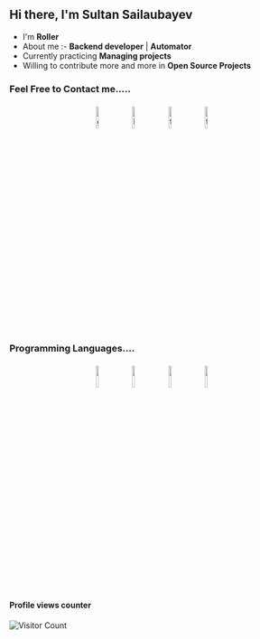 ## Hi there, I'm Sultan Sailaubayev



- I'm  **Roller** 
- About me :- **Backend developer** | **Automator**
- Currently practicing **Managing projects**
- Willing to contribute more and more in **Open Source Projects**


### Feel Free to Contact me.....

<p align="center">
	<a href="https://github.com/desali"><img alt="github" width="10%" style="padding:5px" src="https://img.icons8.com/clouds/100/000000/github.png"/></a>
	<a href="https://www.linkedin.com/in/sultansailaubayev/"><img alt="linkedin" width="10%" style="padding:5px" src="https://img.icons8.com/clouds/100/000000/linkedin.png"/></a>
	<a href="https://www.facebook.com/sultan.sailaubayev/"><img alt="facebook" width="10%" style="padding:5px" src="https://img.icons8.com/clouds/100/000000/facebook-new.png"/></a>
	<a href="https://t.me/codeforsoul"><img alt="telegram" width="10%" style="padding:5px" src="https://img.icons8.com/clouds/100/000000/telegram-app.png"/></a>
</p>

### Programming Languages....

<p align="center">
	<img width="10%" style="padding:5px" src="https://img.icons8.com/color/144/000000/python.png"/>
	<img width="10%" style="padding:5px" src="https://img.icons8.com/color/144/000000/java-coffee-cup-logo.png"/>
	<img width="10%" style="padding:5px" src="https://img.icons8.com/color/144/000000/swift.png"/>
	<img width="10%" style="padding:5px" src="https://img.icons8.com/color/144/000000/ruby-programming-language.png"/>
</p>

#### Profile views counter
![Visitor Count](https://profile-counter.glitch.me/{desali}/count.svg)




